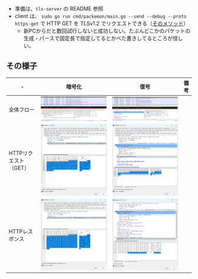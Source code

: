 - 準備は、`tls-server` の README 参照
- client は、 `sudo go run cmd/packemon/main.go --send --debug --proto https-get` で HTTP GET を TLSv1.2 でリクエストできる（[そのメソッド](../../../internal/debugging/send_https_get_after_tcp3way_tlshandshake.go)）
  - 新PCからだと数回試行しないと成功しない。たぶんどこかのパケットの生成・パースで固定長で指定してるとかべた書きしてるところが怪しい。

## その様子

|-|暗号化|復号|備考|
|--|--|--|--|
|全体フロー|![](../../../assets/encrypted_http.png)|![](../../../assets/decrypted_http.png)||
|HTTPリクエスト（GET）|![](../../../assets/encrypted_http_request.png)|![](../../../assets/decrypted_http_request.png)||
|HTTPレスポンス|![](../../../assets/encrypted_http_response.png)|![](../../../assets/decrypted_http_response.png)||

